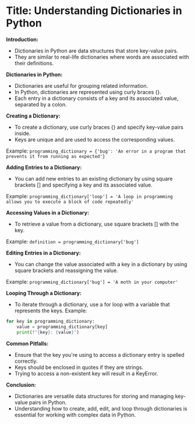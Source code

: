 # Title: Understanding Dictionaries in Python

**Introduction:**

- Dictionaries in Python are data structures that store key-value pairs.
- They are similar to real-life dictionaries where words are associated with their definitions.

**Dictionaries in Python:**

- Dictionaries are useful for grouping related information.
- In Python, dictionaries are represented using curly braces {}.
- Each entry in a dictionary consists of a key and its associated value, separated by a colon.

**Creating a Dictionary:**

- To create a dictionary, use curly braces {} and specify key-value pairs inside.
- Keys are unique and are used to access the corresponding values.

Example: `programming_dictionary = {'bug': 'An error in a program that prevents it from running as expected'}`

**Adding Entries to a Dictionary:**

- You can add new entries to an existing dictionary by using square brackets [] and specifying a key and its associated value.

Example: `programming_dictionary['loop'] = 'A loop in programming allows you to execute a block of code repeatedly'`

**Accessing Values in a Dictionary:**

- To retrieve a value from a dictionary, use square brackets [] with the key.

Example: `definition = programming_dictionary['bug']`

**Editing Entries in a Dictionary:**

- You can change the value associated with a key in a dictionary by using square brackets and reassigning the value.

Example: `programming_dictionary['bug'] = 'A moth in your computer'`

**Looping Through a Dictionary:**

- To iterate through a dictionary, use a for loop with a variable that represents the keys.
Example:
```py
for key in programming_dictionary:
    value = programming_dictionary[key]
    print(f"{key}: {value}")
```

**Common Pitfalls:**

- Ensure that the key you're using to access a dictionary entry is spelled correctly.
- Keys should be enclosed in quotes if they are strings.
- Trying to access a non-existent key will result in a KeyError.

**Conclusion:**

- Dictionaries are versatile data structures for storing and managing key-value pairs in Python.
- Understanding how to create, add, edit, and loop through dictionaries is essential for working with complex data in Python.
